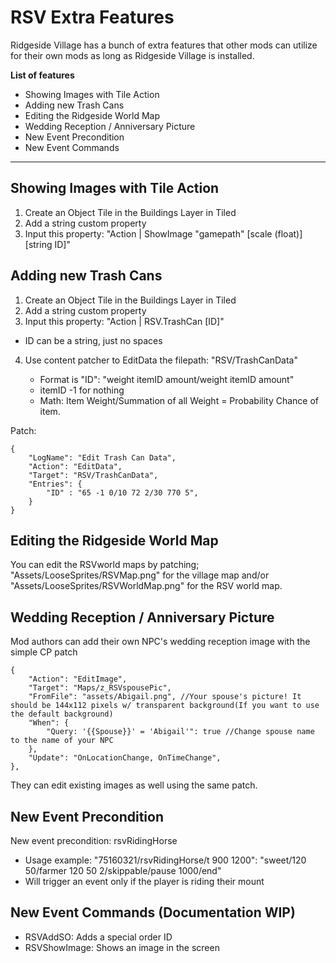 # RSV Extra Features
Ridgeside Village has a bunch of extra features that other mods can utilize for their own mods as long as Ridgeside Village is installed.

**List of features**
* Showing Images with Tile Action
* Adding new Trash Cans
* Editing the Ridgeside World Map
* Wedding Reception / Anniversary Picture
* New Event Precondition
* New Event Commands

***

## Showing Images with Tile Action

1. Create an Object Tile in the Buildings Layer in Tiled
2. Add a string custom property
3. Input this property: "Action | ShowImage "gamepath" [scale (float)] [string ID]"

## Adding new Trash Cans

1. Create an Object Tile in the Buildings Layer in Tiled
2. Add a string custom property
3. Input this property: "Action | RSV.TrashCan [ID]"
 * ID can be a string, just no spaces
4. Use content patcher to EditData the filepath: "RSV/TrashCanData"
    
    * Format is "ID": "weight itemID amount/weight itemID amount"
    * itemID -1 for nothing
    * Math: Item Weight/Summation of all Weight = Probability Chance of item.

Patch:

    {
        "LogName": "Edit Trash Can Data",
        "Action": "EditData",
        "Target": "RSV/TrashCanData",
        "Entries": {
            "ID" : "65 -1 0/10 72 2/30 770 5",
        }
    }

## Editing the Ridgeside World Map

You can edit the RSVworld maps by patching;
"Assets/LooseSprites/RSVMap.png" for the village map and/or
"Assets/LooseSprites/RSVWorldMap.png" for the RSV world map.

## Wedding Reception / Anniversary Picture

Mod authors can add their own NPC's wedding reception image with the simple CP patch

    {
        "Action": "EditImage",
        "Target": "Maps/z_RSVspousePic",
        "FromFile": "assets/Abigail.png", //Your spouse's picture! It should be 144x112 pixels w/ transparent background(If you want to use the default background)
        "When": {
            "Query: '{{Spouse}}' = 'Abigail'": true //Change spouse name to the name of your NPC
        },
        "Update": "OnLocationChange, OnTimeChange",
    },

They can edit existing images as well using the same patch.

## New Event Precondition

New event precondition: rsvRidingHorse
* Usage example: "75160321/rsvRidingHorse/t 900 1200": "sweet/120 50/farmer 120 50 2/skippable/pause 1000/end"
* Will trigger an event only if the player is riding their mount

## New Event Commands (Documentation WIP)

* RSVAddSO: Adds a special order ID
* RSVShowImage: Shows an image in the screen